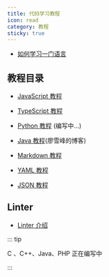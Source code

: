 ```yaml
---
title: 代码学习教程
icon: read
category: 教程
sticky: true
---
```


- [如何学习一门语言](learning.md)

## 教程目录

- [JavaScript 教程](js/readme.md)

- [TypeScript 教程](typescript/readme.md)

- [Python 教程](python/readme.md) (编写中...)

- [Java 教程](https://www.liaoxuefeng.com/wiki/1252599548343744)(廖雪峰的博客)

- [Markdown 教程](https://vuepress-theme-hope.github.io/basic/markdown/)

- [YAML 教程](yaml/readme.md)

- [JSON 教程](json/readme.md)

## Linter

- [Linter 介绍](linter/readme.md)

::: tip

C 、C++、Java、PHP 正在编写中

:::
